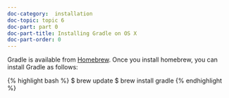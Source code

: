 ```yaml
---
doc-category:  installation
doc-topic: topic 6
doc-part: part 0
doc-part-title: Installing Gradle on OS X
doc-part-order: 0
---
```


Gradle is available from [Homebrew](http://brew.sh/). Once you install homebrew, you can install Gradle as follows:

{% highlight bash %}
$ brew update
$ brew install gradle
{% endhighlight %}
